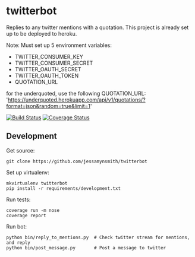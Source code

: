 twitterbot
==========

Replies to any twitter mentions with a quotation. This project is already set up to be deployed to heroku.

Note: Must set up 5 environment variables:
- TWITTER_CONSUMER_KEY
- TWITTER_CONSUMER_SECRET
- TWITTER_OAUTH_SECRET
- TWITTER_OAUTH_TOKEN
- QUOTATION_URL

for the underquoted, use the following QUOTATION_URL:
'https://underquoted.herokuapp.com/api/v1/quotations/?format=json&random=true&limit=1'

[![Build Status](https://travis-ci.org/jessamynsmith/twitterbot.svg?branch=master)](https://travis-ci.org/jessamynsmith/twitterbot)
[![Coverage Status](https://coveralls.io/repos/jessamynsmith/twitterbot/badge.svg?branch=master)](https://coveralls.io/r/jessamynsmith/twitterbot?branch=master)


Development
-----------

Get source:

    git clone https://github.com/jessamynsmith/twitterbot

Set up virtualenv:

    mkvirtualenv twitterbot
    pip install -r requirements/development.txt

Run tests:

    coverage run -m nose
    coverage report

Run bot:

    python bin/reply_to_mentions.py  # Check twitter stream for mentions, and reply
    python bin/post_message.py       # Post a message to twitter